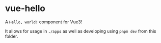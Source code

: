 # vue-hello
A `Hello, world!` component for Vue3!

It allows for usage in `./apps` as well as developing using `pnpm dev` from this folder.
